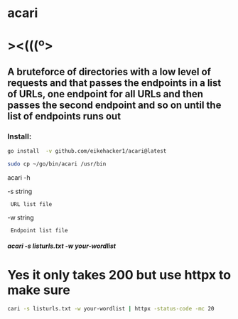 # acari

# ><(((º>


## A bruteforce of directories with a low level of requests and that passes the endpoints in a list of URLs, one endpoint for all URLs and then passes the second endpoint and so on until the list of endpoints runs out

### Install:
```bash
go install  -v github.com/eikehacker1/acari@latest 
```

```bash
sudo cp ~/go/bin/acari /usr/bin
```
acari -h

-s string

     URL list file
   -w string
   
     Endpoint list file

##### acari -s listurls.txt -w your-wordlist

# Yes it only takes 200 but use httpx to make sure
```bash
cari -s listurls.txt -w your-wordlist | httpx -status-code -mc 20
```

